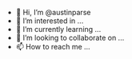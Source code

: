 - 👋 Hi, I’m @austinparse
- 👀 I’m interested in ...
- 🌱 I’m currently learning ...
- 💞️ I’m looking to collaborate on ...
- 📫 How to reach me ...

<!---
austinparse/austinparse is a ✨ special ✨ repository because its `README.md` (this file) appears on your GitHub profile.
You can click the Preview link to take a look at your changes.
--->
